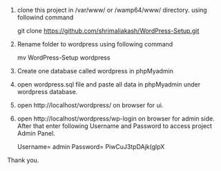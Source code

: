 1.	clone this project in /var/www/ or 	/wamp64/www/ directory. using followind command 
	
	git clone https://github.com/shrimaliakash/WordPress-Setup.git
2.	Rename folder to wordpress using following command

	mv WordPress-Setup wordpress
3.	Create one database called wordpress in phpMyadmin
4.	open wordpress.sql file and paste all data in phpMyadmin under wordpress database.
5.	open http://localhost/wordpress/  on browser for ui.
6.	open http://localhost/wordpress/wp-login on browser for admin side.
	After that enter following Username and Password to access project Admin Panel.
	
	Username=		admin
	Password=		PiwCuJ3tpDAjk(glpX

Thank you.
